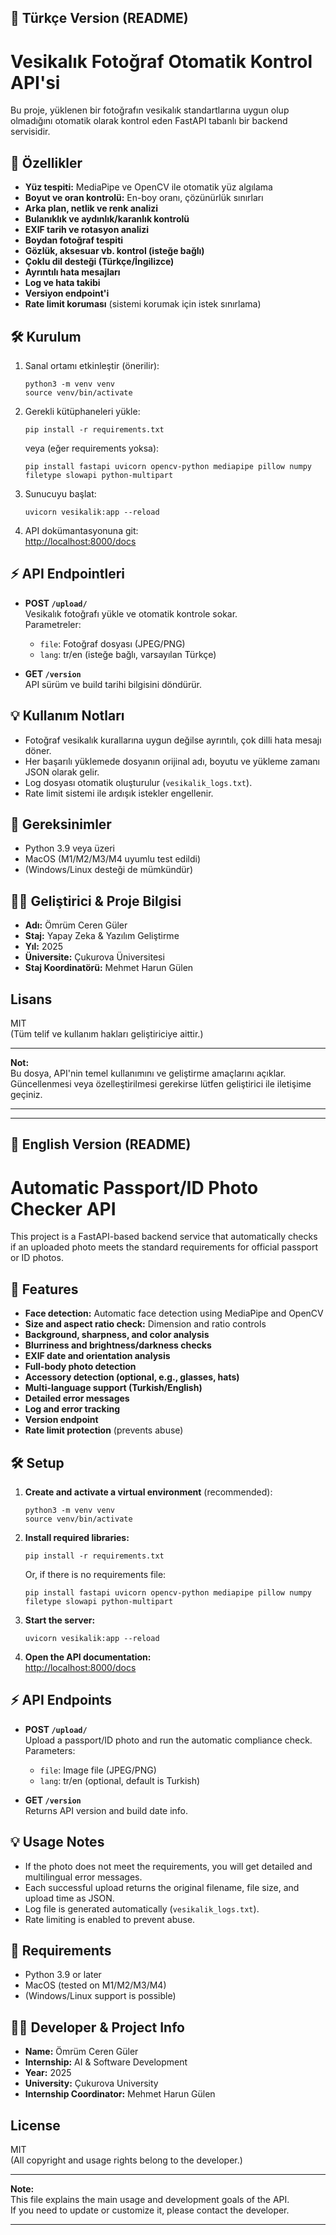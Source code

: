 ## 📄 Türkçe Version (README)

# Vesikalık Fotoğraf Otomatik Kontrol API'si

Bu proje, yüklenen bir fotoğrafın vesikalık standartlarına uygun olup olmadığını otomatik olarak kontrol eden FastAPI tabanlı bir backend servisidir.

## 🚀 Özellikler

- **Yüz tespiti:** MediaPipe ve OpenCV ile otomatik yüz algılama
- **Boyut ve oran kontrolü:** En-boy oranı, çözünürlük sınırları
- **Arka plan, netlik ve renk analizi**
- **Bulanıklık ve aydınlık/karanlık kontrolü**
- **EXIF tarih ve rotasyon analizi**
- **Boydan fotoğraf tespiti**
- **Gözlük, aksesuar vb. kontrol (isteğe bağlı)**
- **Çoklu dil desteği (Türkçe/İngilizce)**
- **Ayrıntılı hata mesajları**
- **Log ve hata takibi**
- **Versiyon endpoint'i**  
- **Rate limit koruması** (sistemi korumak için istek sınırlama)

## 🛠️ Kurulum

1. Sanal ortamı etkinleştir (önerilir):
    ```
    python3 -m venv venv
    source venv/bin/activate
    ```
2. Gerekli kütüphaneleri yükle:
    ```
    pip install -r requirements.txt
    ```
    veya (eğer requirements yoksa):
    ```
    pip install fastapi uvicorn opencv-python mediapipe pillow numpy filetype slowapi python-multipart
    ```
3. Sunucuyu başlat:
    ```
    uvicorn vesikalik:app --reload
    ```
4. API dokümantasyonuna git:  
   [http://localhost:8000/docs](http://localhost:8000/docs)

## ⚡️ API Endpointleri

- **POST `/upload/`**  
  Vesikalık fotoğrafı yükle ve otomatik kontrole sokar.  
  Parametreler:  
    - `file`: Fotoğraf dosyası (JPEG/PNG)
    - `lang`: tr/en (isteğe bağlı, varsayılan Türkçe)

- **GET `/version`**  
  API sürüm ve build tarihi bilgisini döndürür.

## 💡 Kullanım Notları

- Fotoğraf vesikalık kurallarına uygun değilse ayrıntılı, çok dilli hata mesajı döner.
- Her başarılı yüklemede dosyanın orijinal adı, boyutu ve yükleme zamanı JSON olarak gelir.
- Log dosyası otomatik oluşturulur (`vesikalik_logs.txt`).
- Rate limit sistemi ile ardışık istekler engellenir.

## 🔧 Gereksinimler

- Python 3.9 veya üzeri
- MacOS (M1/M2/M3/M4 uyumlu test edildi)
- (Windows/Linux desteği de mümkündür)

## 👩‍💻 Geliştirici & Proje Bilgisi

- **Adı:** Ömrüm Ceren Güler
- **Staj:** Yapay Zeka & Yazılım Geliştirme
- **Yıl:** 2025
- **Üniversite:** Çukurova Üniversitesi
- **Staj Koordinatörü:** Mehmet Harun Gülen

## Lisans

MIT  
(Tüm telif ve kullanım hakları geliştiriciye aittir.)

---

**Not:**  
Bu dosya, API'nin temel kullanımını ve geliştirme amaçlarını açıklar.  
Güncellenmesi veya özelleştirilmesi gerekirse lütfen geliştirici ile iletişime geçiniz.

---

---

## 📄 English Version (README)

# Automatic Passport/ID Photo Checker API

This project is a FastAPI-based backend service that automatically checks if an uploaded photo meets the standard requirements for official passport or ID photos.

## 🚀 Features

- **Face detection:** Automatic face detection using MediaPipe and OpenCV
- **Size and aspect ratio check:** Dimension and ratio controls
- **Background, sharpness, and color analysis**
- **Blurriness and brightness/darkness checks**
- **EXIF date and orientation analysis**
- **Full-body photo detection**
- **Accessory detection (optional, e.g., glasses, hats)**
- **Multi-language support (Turkish/English)**
- **Detailed error messages**
- **Log and error tracking**
- **Version endpoint**
- **Rate limit protection** (prevents abuse)

## 🛠️ Setup

1. **Create and activate a virtual environment** (recommended):
    ```
    python3 -m venv venv
    source venv/bin/activate
    ```
2. **Install required libraries:**
    ```
    pip install -r requirements.txt
    ```
    Or, if there is no requirements file:
    ```
    pip install fastapi uvicorn opencv-python mediapipe pillow numpy filetype slowapi python-multipart
    ```
3. **Start the server:**
    ```
    uvicorn vesikalik:app --reload
    ```
4. **Open the API documentation:**  
   [http://localhost:8000/docs](http://localhost:8000/docs)

## ⚡️ API Endpoints

- **POST `/upload/`**  
  Upload a passport/ID photo and run the automatic compliance check.  
  Parameters:  
    - `file`: Image file (JPEG/PNG)
    - `lang`: tr/en (optional, default is Turkish)

- **GET `/version`**  
  Returns API version and build date info.

## 💡 Usage Notes

- If the photo does not meet the requirements, you will get detailed and multilingual error messages.
- Each successful upload returns the original filename, file size, and upload time as JSON.
- Log file is generated automatically (`vesikalik_logs.txt`).
- Rate limiting is enabled to prevent abuse.

## 🔧 Requirements

- Python 3.9 or later
- MacOS (tested on M1/M2/M3/M4)
- (Windows/Linux support is possible)

## 👩‍💻 Developer & Project Info

- **Name:** Ömrüm Ceren Güler
- **Internship:** AI & Software Development
- **Year:** 2025
- **University:** Çukurova University
- **Internship Coordinator:** Mehmet Harun Gülen

## License

MIT  
(All copyright and usage rights belong to the developer.)

---

**Note:**  
This file explains the main usage and development goals of the API.  
If you need to update or customize it, please contact the developer.

---